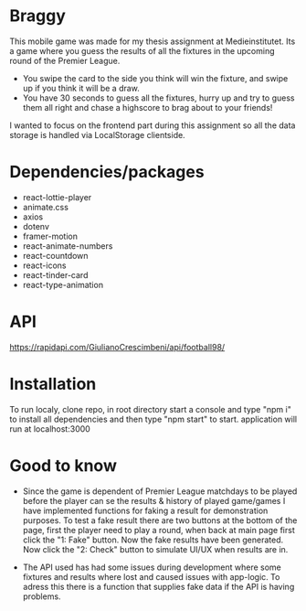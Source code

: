 # Braggy
This mobile game was made for my thesis assignment at Medieinstitutet. Its a game where you guess the results of all the fixtures in the upcoming round of the Premier League.

- You swipe the card to the side you think will win the fixture, and swipe up if you think it will be a draw.
- You have 30 seconds to guess all the fixtures, hurry up and try to guess them all right and chase a highscore to brag about to your friends!

I wanted to focus on the frontend part during this assignment so all the data storage is handled via LocalStorage clientside.

# Dependencies/packages
- react-lottie-player
- animate.css
- axios
- dotenv
- framer-motion
- react-animate-numbers
- react-countdown
- react-icons
- react-tinder-card
- react-type-animation

# API
https://rapidapi.com/GiulianoCrescimbeni/api/football98/

# Installation
To run localy, clone repo, in root directory start a console and type "npm i" to install all dependencies and then type "npm start" to start.
application will run at localhost:3000

# Good to know
- Since the game is dependent of Premier League matchdays to be played before the player can se the results & history of played game/games I have implemented functions for faking a result for demonstration purposes.
To test a fake result there are two buttons at the bottom of the page, first the player need to play a round, when back at main page first click the "1: Fake" button. Now the fake results have been generated.
Now click the "2: Check" button to simulate UI/UX when results are in.

- The API used has had some issues during development where some fixtures and results where lost and caused issues with app-logic. To adress this there is a function that supplies fake data if the API is having problems. 